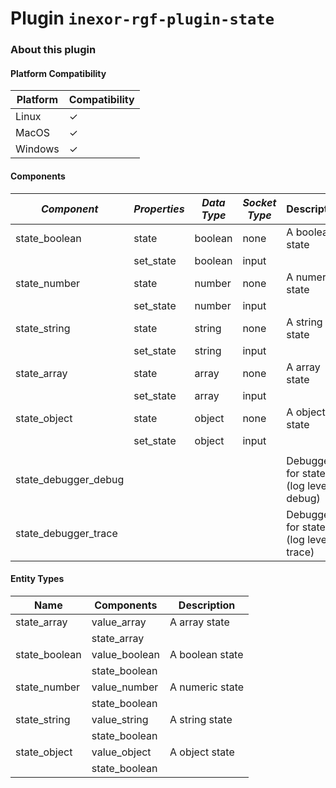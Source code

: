 # Plugin `inexor-rgf-plugin-state`

### About this plugin

#### Platform Compatibility

| Platform | Compatibility |
|----------|---------------|
| Linux    | ✓             |
| MacOS    | ✓             |
| Windows  | ✓             |

#### Components

| *Component*            | *Properties* | *Data Type* | *Socket Type* | Description                           |
|------------------------|--------------|-------------|---------------|---------------------------------------|
| state_boolean          | state        | boolean     | none          | A boolean state                       |
|                        | set_state    | boolean     | input         |
| state_number           | state        | number      | none          | A numeric state                       |
|                        | set_state    | number      | input         |
| state_string           | state        | string      | none          | A string state                        |
|                        | set_state    | string      | input         |
| state_array            | state        | array       | none          | A array state                         |
|                        | set_state    | array       | input         |
| state_object           | state        | object      | none          | A object state                        |
|                        | set_state    | object      | input         |
|                        |
| state_debugger_debug   |              |             |               | Debugger for states (log level debug) |
| state_debugger_trace   |              |             |               | Debugger for states (log level trace) |

#### Entity Types

| Name          | Components    | Description     |
|---------------|---------------|-----------------|
| state_array   | value_array   | A array state   |
|               | state_array   |                 |
| state_boolean | value_boolean | A boolean state |
|               | state_boolean |                 |
| state_number  | value_number  | A numeric state |
|               | state_boolean |                 |
| state_string  | value_string  | A string state  |
|               | state_boolean |                 |
| state_object  | value_object  | A object state  | 
|               | state_boolean |                 |
